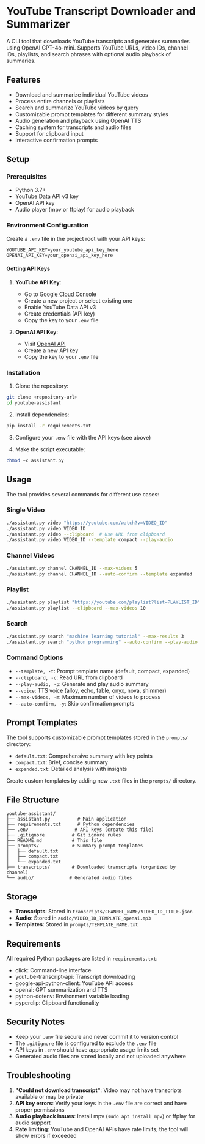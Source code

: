 # YouTube Transcript Downloader and Summarizer

A CLI tool that downloads YouTube transcripts and generates summaries using OpenAI GPT-4o-mini. Supports YouTube URLs, video IDs, channel IDs, playlists, and search phrases with optional audio playback of summaries.

## Features

- Download and summarize individual YouTube videos
- Process entire channels or playlists
- Search and summarize YouTube videos by query
- Customizable prompt templates for different summary styles
- Audio generation and playback using OpenAI TTS
- Caching system for transcripts and audio files
- Support for clipboard input
- Interactive confirmation prompts

## Setup

### Prerequisites

- Python 3.7+
- YouTube Data API v3 key
- OpenAI API key
- Audio player (mpv or ffplay) for audio playback

### Environment Configuration

Create a `.env` file in the project root with your API keys:

```
YOUTUBE_API_KEY=your_youtube_api_key_here
OPENAI_API_KEY=your_openai_api_key_here
```

#### Getting API Keys

1. **YouTube API Key**: 
   - Go to [Google Cloud Console](https://console.cloud.google.com/)
   - Create a new project or select existing one
   - Enable YouTube Data API v3
   - Create credentials (API key)
   - Copy the key to your `.env` file

2. **OpenAI API Key**:
   - Visit [OpenAI API](https://platform.openai.com/api-keys)
   - Create a new API key
   - Copy the key to your `.env` file

### Installation

1. Clone the repository:
```bash
git clone <repository-url>
cd youtube-assistant
```

2. Install dependencies:
```bash
pip install -r requirements.txt
```

3. Configure your `.env` file with the API keys (see above)

4. Make the script executable:
```bash
chmod +x assistant.py
```

## Usage

The tool provides several commands for different use cases:

### Single Video

```bash
./assistant.py video "https://youtube.com/watch?v=VIDEO_ID"
./assistant.py video VIDEO_ID
./assistant.py video --clipboard  # Use URL from clipboard
./assistant.py video VIDEO_ID --template compact --play-audio
```

### Channel Videos

```bash
./assistant.py channel CHANNEL_ID --max-videos 5
./assistant.py channel CHANNEL_ID --auto-confirm --template expanded
```

### Playlist

```bash
./assistant.py playlist "https://youtube.com/playlist?list=PLAYLIST_ID"
./assistant.py playlist --clipboard --max-videos 10
```

### Search

```bash
./assistant.py search "machine learning tutorial" --max-results 3
./assistant.py search "python programming" --auto-confirm --play-audio
```

### Command Options

- `--template, -t`: Prompt template name (default, compact, expanded)
- `--clipboard, -c`: Read URL from clipboard
- `--play-audio, -p`: Generate and play audio summary
- `--voice`: TTS voice (alloy, echo, fable, onyx, nova, shimmer)
- `--max-videos, -m`: Maximum number of videos to process
- `--auto-confirm, -y`: Skip confirmation prompts

## Prompt Templates

The tool supports customizable prompt templates stored in the `prompts/` directory:

- `default.txt`: Comprehensive summary with key points
- `compact.txt`: Brief, concise summary
- `expanded.txt`: Detailed analysis with insights

Create custom templates by adding new `.txt` files in the `prompts/` directory.

## File Structure

```
youtube-assistant/
├── assistant.py          # Main application
├── requirements.txt      # Python dependencies
├── .env                 # API keys (create this file)
├── .gitignore          # Git ignore rules
├── README.md           # This file
├── prompts/            # Summary prompt templates
│   ├── default.txt
│   ├── compact.txt
│   └── expanded.txt
├── transcripts/        # Downloaded transcripts (organized by channel)
└── audio/             # Generated audio files
```

## Storage

- **Transcripts**: Stored in `transcripts/CHANNEL_NAME/VIDEO_ID_TITLE.json`
- **Audio**: Stored in `audio/VIDEO_ID_TEMPLATE_openai.mp3`
- **Templates**: Stored in `prompts/TEMPLATE_NAME.txt`

## Requirements

All required Python packages are listed in `requirements.txt`:

- click: Command-line interface
- youtube-transcript-api: Transcript downloading
- google-api-python-client: YouTube API access
- openai: GPT summarization and TTS
- python-dotenv: Environment variable loading
- pyperclip: Clipboard functionality

## Security Notes

- Keep your `.env` file secure and never commit it to version control
- The `.gitignore` file is configured to exclude the `.env` file
- API keys in `.env` should have appropriate usage limits set
- Generated audio files are stored locally and not uploaded anywhere

## Troubleshooting

1. **"Could not download transcript"**: Video may not have transcripts available or may be private
2. **API key errors**: Verify your keys in the `.env` file are correct and have proper permissions
3. **Audio playback issues**: Install mpv (`sudo apt install mpv`) or ffplay for audio support
4. **Rate limiting**: YouTube and OpenAI APIs have rate limits; the tool will show errors if exceeded